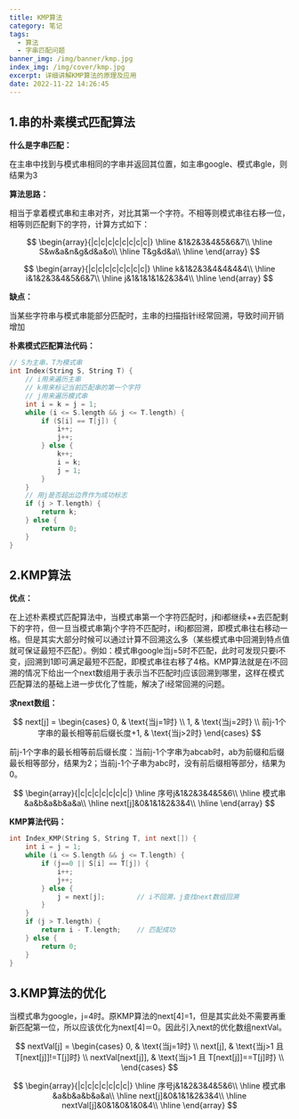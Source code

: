 ```yaml
---
title: KMP算法
category: 笔记
tags:
  - 算法
  - 字串匹配问题
banner_img: /img/banner/kmp.jpg
index_img: /img/cover/kmp.jpg
excerpt: 详细讲解KMP算法的原理及应用
date: 2022-11-22 14:26:45
---
```

## 1.串的朴素模式匹配算法

**什么是字串匹配：**

在主串中找到与模式串相同的字串并返回其位置，如主串google、模式串gle，则结果为3

**算法思路：**

相当于拿着模式串和主串对齐，对比其第一个字符。不相等则模式串往右移一位，相等则匹配剩下的字符，计算方式如下：

$$
\begin{array}{|c|c|c|c|c|c|c|c|}
	\hline  &1&2&3&4&5&6&7\\
	\hline S&w&a&n&g&d&a&o\\
	\hline T&g&d&a\\
	\hline
\end{array}
$$

$$
\begin{array}{|c|c|c|c|c|c|c|c|}
	\hline k&1&2&3&4&4&4&4\\
	\hline i&1&2&3&4&5&6&7\\
	\hline j&1&1&1&1&2&3&4\\
	\hline
\end{array}
$$

**缺点：**

当某些字符串与模式串能部分匹配时，主串的扫描指针i经常回溯，导致时间开销增加

**朴素模式匹配算法代码：**

```c++
// S为主串，T为模式串
int Index(String S, String T) {
    // i用来遍历主串
    // k用来标记当前匹配串的第一个字符
    // j用来遍历模式串
    int i = k = j = 1;
    while (i <= S.length && j <= T.length) {
        if (S[i] == T[j]) {
            i++;
            j++;
        } else {
            k++;
            i = k;
            j = 1;
        }
    }
    // 用j是否超出边界作为成功标志
    if (j > T.length) {
        return k;
    } else {
        return 0;
    }
}
```

## 2.KMP算法

**优点：**

在上述朴素模式匹配算法中，当模式串第一个字符匹配时，j和i都继续++去匹配剩下的字符，但一旦当模式串第j个字符不匹配时，i和j都回溯，即模式串往右移动一格。但是其实大部分时候可以通过计算不回溯这么多（某些模式串中回溯到特点值就可保证最短不匹配）。例如：模式串google当j=5时不匹配，此时可发现只要i不变，j回溯到1即可满足最短不匹配，即模式串往右移了4格。KMP算法就是在i不回溯的情况下给出一个next数组用于表示当不匹配时j应该回溯到哪里，这样在模式匹配算法的基础上进一步优化了性能，解决了i经常回溯的问题。

**求next数组：**

$$
next[j] =
\begin{cases} 
    0,  & \text{当j=1时} \\
    1,  & \text{当j=2时} \\
    前j-1个字串的最长相等前后缀长度+1,   & \text{当j>2时}
\end{cases}
$$

前j-1个字串的最长相等前后缀长度：当前j-1个字串为abcab时，ab为前缀和后缀最长相等部分，结果为2；当前j-1个子串为abc时，没有前后缀相等部分，结果为0。

$$
\begin{array}{|c|c|c|c|c|c|c|}
	\hline 序号j&1&2&3&4&5&6\\
	\hline 模式串&a&b&a&b&a&a\\
	\hline next[j]&0&1&1&2&3&4\\
	\hline
\end{array}
$$

**KMP算法代码：**

```c++
int Index_KMP(String S, String T, int next[]) {
    int i = j = 1;
    while (i <= S.length && j <= T.length) {
        if (j==0 || S[i] == T[j]) {
            i++;
            j++;
        } else {
            j = next[j];        // i不回溯，j查找next数组回溯
        }
    }
    if (j > T.length) {
        return i - T.length;    // 匹配成功
    } else {
        return 0;
    }
}
```

## 3.KMP算法的优化

当模式串为google，j=4时。原KMP算法的next[4]=1，但是其实此处不需要再重新匹配第一位，所以应该优化为next[4]＝0。因此引入next的优化数组nextVal。

$$
nextVal[j] =
\begin{cases} 
    0,  & \text{当j=1时} \\
    next[j],  & \text{当j>1 且 T[next[j]]!=T[j]时} \\
    nextVal[next[j]],  & \text{当j>1 且 T[next[j]]==T[j]时} \\
\end{cases}
$$

$$
\begin{array}{|c|c|c|c|c|c|c|}
	\hline 序号j&1&2&3&4&5&6\\
	\hline 模式串&a&b&a&b&a&a\\
	\hline next[j]&0&1&1&2&3&4\\
    \hline nextVal[j]&0&1&0&1&0&4\\
	\hline
\end{array}
$$
